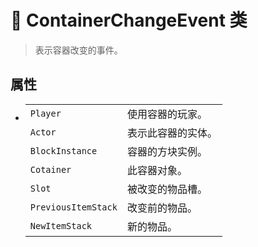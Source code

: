 # 🔖 ContainerChangeEvent 类

>表示容器改变的事件。

## 属性
- 
    |||
    |-|-|
    |`Player`|使用容器的玩家。|
    |`Actor`|表示此容器的实体。|
    |`BlockInstance`|容器的方块实例。|
    |`Cotainer`|此容器对象。|
    |`Slot`|被改变的物品槽。|
    |`PreviousItemStack`|改变前的物品。|
    |`NewItemStack`|新的物品。|